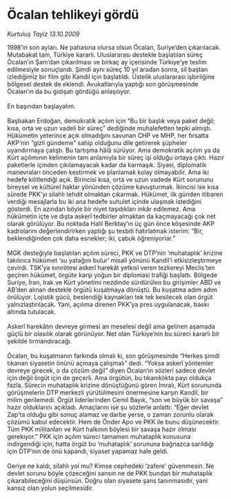 # Öcalan tehlikeyi gördü

*Kurtuluş Tayiz 13.10.2009*

<div class="taraf_structure_2col_1zq">
<div class="margen_n">



 <p>1998’in son ayları. Ne pahasına olursa olsun Öcalan, Suriye’den çıkarılacak. Mutabakat tam, Türkiye kararlı. Uluslararası destekle başlatılan süreç Öcalan’ın Şam’dan çıkarılması ve birkaç ay içerisinde Türkiye’ye teslim edilmesiyle sonuçlandı. Şimdi aynı süreç 10 yıl aradan sonra, sil baştan izlediğimiz bir film gibi Kandil için başlatıldı. Üstelik uluslararası işbirliğine bölgesel destek de eklendi. Avukatlarıyla yaptığı son görüşmesinde Öcalan’ın da bu gidişatı gördüğü anlaşılıyor. <br/><br/>En başından başlayalım. <br/><br/>Başbakan Erdoğan, demokratik açılım için “Bu bir başlık veya paket değil; kısa, orta ve uzun vadeli bir süreç” dediğinde muhalefetten tepki almıştı. Hükümetin yeterince açık olmadığını savunan CHP ve MHP, her fırsatta AKP’nin “gizli gündeme” sahip olduğunu dile getirerek şüpheler uyandırmaya çalıştı. Bu tartışma hâlâ sürüyor. Ama demokratik açılım ya da Kürt açılımının kelimenin tam anlamıyla bir süreç işi olduğu ortaya çıktı. Hazır paketlerle içinden çıkılamayacak kadar da karmaşık. Siyasi, diplomatik manevraları önceden kestirmek ve planlamak kolay olmayabilir. Ama iki hedefe kilitlendiği açık. Birincisi kısa, orta ve uzun vadede Kürt sorununu bireysel ve kültürel haklar yönünden çözüme kavuşturmak. İkincisi ise kısa sürede PKK’yı silahlı tehdit olmaktan çıkarmak. Hükümet, ilk günden itibaren verdiği mesajlarla bu iki ana hedefe suhulet içinde ulaşmak istediğini gösterdi. En azından böyle bir niyet taşıdıkları inkâr edilemez. Ama hükümetin içte ve dışta askerî tedbirler almaktan da kaçmayacağı çok net olarak görülüyor. Bu noktada Halil Berktay’ın üç gün önce köşesinde AKP kadrolarını değerlendirirken yaptığı şu tesbiti hatırlatmak isterim: “Bir, beklendiğinden çok daha esnekler; iki, çabuk öğreniyorlar.” <br/><br/>MGK desteğiyle başlatılan açılım süreci, PKK ve DTP’nin ‘muhataplık’ krizine takılınca hükümet ‘su yatağını bulur’ misali yönünü Kandil’i etkisizleştirmeye çevirdi. TSK’ya sınırötesi askerî harekât yetkisi veren tezkereyi Meclis’ten geçiren hükümet, örgüte karşı yoğun bir diplomasi trafiği başlattı. Bölgede Suriye, İran, Irak ve Kürt yönetimi nezdinde sürdürülen bu girişimler ABD ve AB’den alınan destekle örgütü kuşatmaya dönüştü. Bu kuşatma adım adım örülüyor. Lojistik gücü, beslendiği kaynakları tek tek kesilecek olan örgüt yalnızlaştırılacak. Yani, açılıma direnen PKK’ya pres uygulanacak, baskı altında tutulacak. <br/><br/>Askerî harekâtın devreye girmesi an meselesi değil ama gelinen aşamada güçlü bir olasılık olarak görünüyor. Net olan Türkiye’nin bu süreci kararlı bir şekilde tırmandıracağı. <br/><br/>Öcalan, bu kuşatmanın farkında olmalı ki, son görüşmesinde “Herkes şimdi tıkanan siyasetin önünü açmaya çalışmalı” dedi. “Yoksa askerî yöntemler devreye girecek, o da çözüm değil” diyen Öcalan’ın sözleri sadece devlet için değil örgüt için de geçerli. Ama örgütün, bu tıkanıklıkta payı oldukça fazla. Sürecin muhataplık krizine dönüştüğünü gören İmralı, Kürt sorununda görüşmelerin DTP merkezli yürütülmesini önermesine karşın Kandil, bir milim gerilemedi. Örgüt liderlerinden Cemil Bayık, “son ve büyük bir savaşa” hazır olduklarını açıkladı. Amaçlarını ise şu sözlerle anlattı: “Eğer devlet Zap’ta olduğu gibi sonuç alamaz ve darbe yerse, o zaman zorunlu olarak çözümü kabul edecektir. Hem de Önder Apo ve PKK ile bunu düşünecektir. Tüm PKK militanları ve Kürt halkının böylesi bir savaşa hazır olması gerekiyor.” PKK için açılım süreci tamamen muhataplık konusuna indirgendiği için, hatta örgüt bu ‘muhataplık’ sorununa bağnazca sarıldığı için DTP’nin de önü kapandı, siyaset yapamaz hale geldi. <br/><br/>Geriye ne kaldı, silahlı yol mu? Kimse cephedeki ‘zafere’ güvenmesin. Ne devlet sorunu böyle çözeceğini sansın ne de PKK bundan bir muhataplık çıkarabileceğini düşünsün. Doğru olan siyasete şans tanınmasıdır, yani kansız olan yolun seçilmesidir. </p>
<br/>
<br/>
<br/>



<br/>


<div id="taraf_not">
</div>

</div>


</div>
